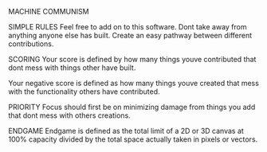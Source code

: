 MACHINE COMMUNISM

SIMPLE RULES
Feel free to add on to this software.
Dont take away from anything anyone else has built.
Create an easy pathway between different contributions.

SCORING
Your score is defined by how many things youve contributed that dont mess with things other have built.

Your negative score is defined as how many things youve created that mess with the functionality others have contributed.

PRIORITY
Focus should first be on minimizing damage from things you add that dont mess with others creations.

ENDGAME
Endgame is defined as the total limit of a 2D or 3D canvas at 100% capacity divided by the total space actually taken in pixels or vectors.
